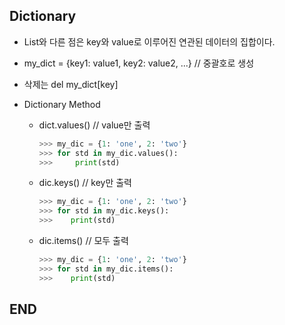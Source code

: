 ## Dictionary

- List와 다른 점은 key와 value로 이루어진 연관된 데이터의 집합이다.
- my_dict = {key1: value1, key2: value2, ...} // 중괄호로 생성
- 삭제는 del my_dict[key]

- Dictionary Method
    - dict.values() // value만 출력
        ```python
        >>> my_dic = {1: 'one', 2: 'two'}
        >>> for std in my_dic.values():
        >>>     print(std)
        ```
    - dic.keys() // key만 출력
        ```python
        >>> my_dic = {1: 'one', 2: 'two'}
        >>> for std in my_dic.keys():
        >>>    print(std)
        ```
    - dic.items() // 모두 출력
        ```python
        >>> my_dic = {1: 'one', 2: 'two'}
        >>> for std in my_dic.items():
        >>>    print(std)
        ```

## END